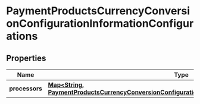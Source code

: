 
# PaymentProductsCurrencyConversionConfigurationInformationConfigurations

## Properties
Name | Type | Description | Notes
------------ | ------------- | ------------- | -------------
**processors** | [**Map&lt;String, PaymentProductsCurrencyConversionConfigurationInformationConfigurationsProcessors&gt;**](PaymentProductsCurrencyConversionConfigurationInformationConfigurationsProcessors.md) |  |  [optional]



